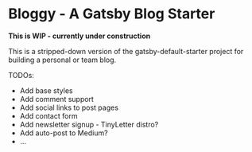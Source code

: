 # Bloggy - A Gatsby Blog Starter

__This is WIP - currently under construction__

This is a stripped-down version of the gatsby-default-starter project for
building a personal or team blog.


TODOs:
* Add base styles
* Add comment support
* Add social links to post pages
* Add contact form
* Add newsletter signup - TinyLetter distro?
* Add auto-post to Medium?
* ...

